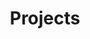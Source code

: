 ---
title: Projects
excerpt: Projects I've worked on (or that I'm still working on)
layout: collection
header:
  overlay_image: mineirao.png
  overlay_filter: 0.3

permalink: /projects/
collection: projects
entries_layout: grid
classes: wide
author_profile: false
---